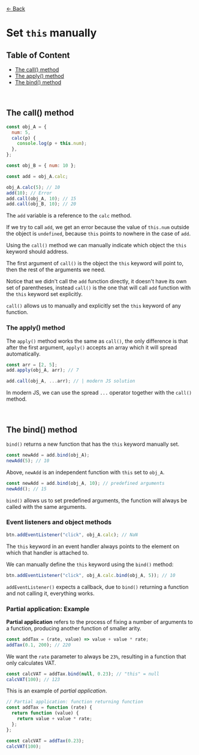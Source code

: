 [&larr; Back](./README.md)

# Set `this` manually

## Table of Content

- [The call() method](#the-call-method)
- [The apply() method](#the-apply-method)
- [The bind() method](#the-bind-method)

<br>

## The call() method

```js
const obj_A = {
  num: 5,
  calc(p) {
    console.log(p + this.num);
  },
};

const obj_B = { num: 10 };

const add = obj_A.calc;

obj_A.calc(5); // 10
add(10); // Error
add.call(obj_A, 10); // 15
add.call(obj_B, 10); // 20
```

The `add` variable is a reference to the `calc` method.

If we try to call `add`, we get an error because the value of `this.num` outside the object is `undefined`, because `this` points to nowhere in the case of `add`.

Using the `call()` method we can manually indicate which object the `this` keyword should address.

The first argument of `call()` is the object the `this` keyword will point to, then the rest of the arguments we need.

Notice that we didn't call the `add` function directly, it doesn't have its own set of parentheses, instead `call()` is the one that will call `add` function with the `this` keyword set explicitly.

`call()` allows us to manually and explicitly set the `this` keyword of any function.

### The apply() method

The `apply()` method works the same as `call()`, the only difference is that after the first argument, `apply()` accepts an array which it will spread automatically.

```js
const arr = [2, 5];
add.apply(obj_A, arr); // 7

add.call(obj_A, ...arr); // | modern JS solution
```

In modern JS, we can use the spread `...` operator together with the `call()` method.

<br>

## The bind() method

`bind()` returns a new function that has the `this` keyword manually set.

```js
const newAdd = add.bind(obj_A);
newAdd(5); // 10
```

Above, `newAdd` is an independent function with `this` set to `obj_A`.

```js
const newAdd = add.bind(obj_A, 10); // predefined arguments
newAdd(); // 15
```

`bind()` allows us to set predefined arguments, the function will always be called with the same arguments.

### Event listeners and object methods

```js
btn.addEventListener("click", obj_A.calc); // NaN
```

The `this` keyword in an event handler always points to the element on which that handler is attached to.

We can manually define the `this` keyword using the `bind()` method:

```js
btn.addEventListener("click", obj_A.calc.bind(obj_A, 5)); // 10
```

`addEventListener()` expects a callback, due to `bind()` returning a function and not calling it, everything works.

### Partial application: Example

**Partial application** refers to the process of fixing a number of arguments to a function, producing another function of smaller arity.

```js
const addTax = (rate, value) => value + value * rate;
addTax(0.1, 200); // 220
```

We want the `rate` parameter to always be `23%`, resulting in a function that only calculates VAT.

```js
const calcVAT = addTax.bind(null, 0.23); // "this" = null
calcVAT(100); // 123
```

This is an example of _partial application_.

```js
// Partial application: function returning function
const addTax = function (rate) {
  return function (value) {
    return value + value * rate;
  };
};

const calcVAT = addTax(0.23);
calcVAT(100);
```

<br>
